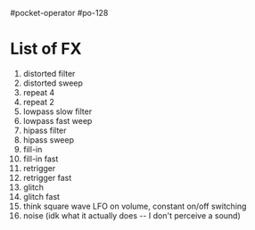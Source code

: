 #pocket-operator #po-128 

# List of FX
1. distorted filter
2. distorted sweep
3. repeat 4
4. repeat 2
5. lowpass slow filter
6. lowpass fast weep
7. hipass filter
8. hipass sweep
9. fill-in
10. fill-in fast
11. retrigger
12. retrigger fast
13. glitch
14. glitch fast
15. think square wave LFO on volume, constant on/off switching
16. noise (idk what it actually does -- I don't perceive a sound)